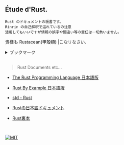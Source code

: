 ## Étude d'Rust.

    Rust のドキュメントの板書です。  
    Rinrin の自己解釈で溢れているの注意  
    活用してもいいですが情報の誤字や間違い等の責任は一切負いません。

贵樣も Rustacean(甲殻類) |こなリなさい.

<details>
    <summary>ブックマーク</summary>
    <div>

- [板書](./src/)
    - [メイン板書](./src/main.rs)
        - [データ型](./src/lib/data_types.rs)
        - [フロー制御](./src/lib/flow_control.rs)
        - [所有権](./src/lib/ownership.rs)
        - [構造体](./src/lib/structure.rs)
        - [列挙子](./src/lib/enm_mch_iflet.rs) / [match式](./src/lib/enm_mch_iflet.rs#L88) / [if-let記法](./src/lib/enm_mch_iflet.rs#L168)
        - [パッケージ / クレート](./src/lib/packages_crates_modules.rs) / [モジュール](./src/lib/packages_crates_modules.rs#L41)
            - [テストライブラリwebdev](./webdev/src/)
        - [コレクション](./src/lib/collections.rs)( [vector](./src/lib/collections.rs#L14) / [strings](./src/lib/collections.rs#L113) / [hash-maps](./src/lib/collections.rs#L302) )
            - [統計学モジュール](./src/lib/collections.rs#L430)
            - [ピッグ・ラテンモジュール](./src/lib/collections.rs#L496)
        - [エラー処理](./src/lib/error_handl.rs)
        - [関数でのコード抽象化](./src/lib/generics_and_traits.rs) / [ジェネリクス](./src/lib/generics_and_traits.rs#L84) / [トレイト](./src/lib/generics_and_traits.rs#L300)
        - [ライフタイム](./src/lib/lifetime.rs)
        - [自動テスト](./src/lib/testings.rs)

<br />

- [自己解釈 Markdowns](./assets/md/jp_docs/)
    - [日本語入門書の自己解釈](./assets/md/jp_docs/0.導入.md)

    </div>
</details>

<br />

> Rust Documents etc...

- [The Rust Programming Language 日本語版](https://doc.rust-jp.rs/book-ja)

- [Rust By Example 日本語版](https://doc.rust-jp.rs/rust-by-example-ja)
- [std - Rust](https://doc.rust-lang.org/stable/std)

- [Rustの日本語ドキュメント](https://doc.rust-jp.rs)

- [Rust裏本](https://doc.rust-jp.rs/rust-nomicon-ja)

<br />

[![MIT](https://img.shields.io/github/license/Rinrin0413/rust-etude.dev?color=%23A11D32&style=for-the-badge)](./LICENSE)
